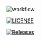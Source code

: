 ![workflow](https://github.com/Nyeinsu-enu/Lab1/actions/workflows/main.yml/badge.svg?branch=master)

[![LICENSE](https://img.shields.io/github/license/nyeinsu-enu/devops.svg?style=flat-square)](https://github.com/nyeinsu-enu/devops/blob/master/LICENSE)

[![Releases](https://img.shields.io/github/release/nyeinsu-enu/devops/all.svg?style=flat-square)](https://github.com/nyeinsu-enu/devops/releases)